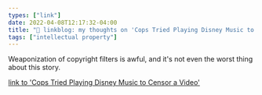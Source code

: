 ```yaml
---
types: ["link"]
date: 2022-04-08T12:17:32-04:00
title: "🔗 linkblog: my thoughts on 'Cops Tried Playing Disney Music to Censor a Video'"
tags: ["intellectual property"]
---
```

Weaponization of copyright filters is awful, and it's not even the worst thing about this story.
 
[link to 'Cops Tried Playing Disney Music to Censor a Video'](https://www.vice.com/en/article/z3n75x/police-disney-music-censor-video)
